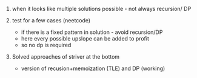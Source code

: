 1. when it looks like multiple solutions possible - not always recursion/ DP
2. test for a few cases (neetcode)
	- if there is a fixed pattern in solution  - avoid recursion/DP
	- here every possible upslope can be added to profit
	- so no dp is required


3. Solved approaches of striver at the bottom
     - version of recusion+memoization (TLE) and DP (working)
